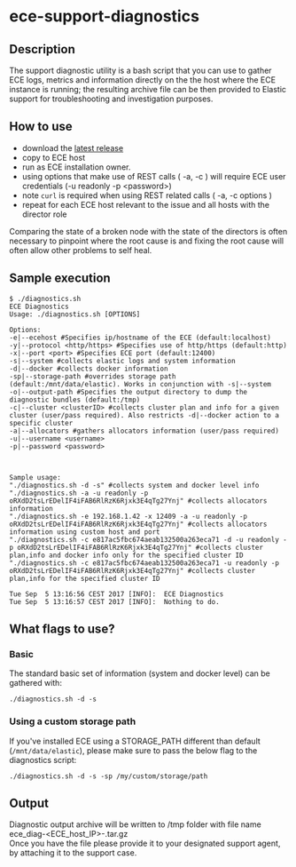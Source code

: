 # ece-support-diagnostics

## Description

The support diagnostic utility is a bash script that you can use to gather ECE logs, metrics and information directly on the the host where the ECE instance is running; the resulting archive file can be then provided to Elastic support for troubleshooting and investigation purposes.

## How to use

* download the [latest release](https://github.com/elastic/ece-support-diagnostics/releases/latest)
* copy to ECE host
* run as ECE installation owner.
* using options that make use of REST calls ( -a, -c ) will require ECE user credentials (-u readonly -p \<password\>)
* note `curl` is required when using REST related calls ( -a, -c options )
* repeat for each ECE host relevant to the issue and all hosts with the director role 

Comparing the state of a broken node with the state of the directors is often necessary to pinpoint where the root cause is and fixing the root cause will often allow other problems to self heal.


## Sample execution

```
$ ./diagnostics.sh 
ECE Diagnostics
Usage: ./diagnostics.sh [OPTIONS]

Options:
-e|--ecehost #Specifies ip/hostname of the ECE (default:localhost)
-y|--protocol <http/https> #Specifies use of http/https (default:http)
-x|--port <port> #Specifies ECE port (default:12400)
-s|--system #collects elastic logs and system information
-d|--docker #collects docker information
-sp|--storage-path #overrides storage path (default:/mnt/data/elastic). Works in conjunction with -s|--system
-o|--output-path #Specifies the output directory to dump the diagnostic bundles (default:/tmp)
-c|--cluster <clusterID> #collects cluster plan and info for a given cluster (user/pass required). Also restricts -d|--docker action to a specific cluster
-a|--allocators #gathers allocators information (user/pass required)
-u|--username <username>
-p|--password <password>



Sample usage:
"./diagnostics.sh -d -s" #collects system and docker level info
"./diagnostics.sh -a -u readonly -p oRXdD2tsLrEDelIF4iFAB6RlRzK6Rjxk3E4qTg27Ynj" #collects allocators information
"./diagnostics.sh -e 192.168.1.42 -x 12409 -a -u readonly -p oRXdD2tsLrEDelIF4iFAB6RlRzK6Rjxk3E4qTg27Ynj" #collects allocators information using custom host and port
"./diagnostics.sh -c e817ac5fbc674aeab132500a263eca71 -d -u readonly -p oRXdD2tsLrEDelIF4iFAB6RlRzK6Rjxk3E4qTg27Ynj" #collects cluster plan,info and docker info only for the specified cluster ID
"./diagnostics.sh -c e817ac5fbc674aeab132500a263eca71 -u readonly -p oRXdD2tsLrEDelIF4iFAB6RlRzK6Rjxk3E4qTg27Ynj" #collects cluster plan,info for the specified cluster ID

Tue Sep  5 13:16:56 CEST 2017 [INFO]:  ECE Diagnostics 
Tue Sep  5 13:16:57 CEST 2017 [INFO]:  Nothing to do.
```

## What flags to use?

### Basic
The standard basic set of information (system and docker level) can be gathered with:

```
./diagnostics.sh -d -s
```

### Using a custom storage path
If you've installed ECE using a STORAGE_PATH different than default (`/mnt/data/elastic`), please make sure to pass the below flag to the diagnostics script:

```
./diagnostics.sh -d -s -sp /my/custom/storage/path
```


## Output
Diagnostic output archive will be written to /tmp folder with file name ece_diag-<ECE_host_IP>-<Timestamp>.tar.gz  
Once you have the file please provide it to your designated support agent, by attaching it to the support case.

